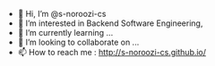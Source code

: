 - 👋 Hi, I’m @s-noroozi-cs
- 👀 I’m interested in Backend Software Engineering, 
- 🌱 I’m currently learning ...
- 💞️ I’m looking to collaborate on ...
- 📫 How to reach me : http://s-noroozi-cs.github.io/

<!---
s-noroozi-cs/s-noroozi-cs is a ✨ special ✨ repository because its `README.md` (this file) appears on your GitHub profile.
You can click the Preview link to take a look at your changes.
--->
